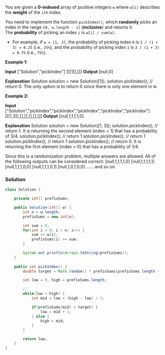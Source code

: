 You are given a **0-indexed** array of positive integers `w` where `w[i]` describes the **weight** of the `ith` index.

You need to implement the function `pickIndex()`, which **randomly** picks an index in the range `[0, w.length - 1]` (**inclusive**) and returns it. The **probability** of picking an index `i` is `w[i] / sum(w)`.

- For example, if `w = [1, 3]`, the probability of picking index `0` is `1 / (1 + 3) = 0.25` (i.e., `25%`), and the probability of picking index `1` is `3 / (1 + 3) = 0.75` (i.e., `75%`).

**Example 1:**

**Input**
["Solution","pickIndex"]
[[[1]],[]]
**Output**
[null,0]

**Explanation**
Solution solution = new Solution([1]);
solution.pickIndex(); // return 0. The only option is to return 0 since there is only one element in w.

**Example 2:**

**Input**
["Solution","pickIndex","pickIndex","pickIndex","pickIndex","pickIndex"]
[[[1,3]],[],[],[],[],[]]
**Output**
[null,1,1,1,1,0]

**Explanation**
Solution solution = new Solution([1, 3]);
solution.pickIndex(); // return 1. It is returning the second element (index = 1) that has a probability of 3/4.
solution.pickIndex(); // return 1
solution.pickIndex(); // return 1
solution.pickIndex(); // return 1
solution.pickIndex(); // return 0. It is returning the first element (index = 0) that has a probability of 1/4.

Since this is a randomization problem, multiple answers are allowed.
All of the following outputs can be considered correct:
[null,1,1,1,1,0]
[null,1,1,1,1,1]
[null,1,1,1,0,0]
[null,1,1,1,0,1]
[null,1,0,1,0,0]
......
and so on.


### Solution

```java
class Solution {

    private int[] prefixSums;

    public Solution(int[] w) {
        int n = w.length;
        prefixSums = new int[n];

        int sum = 0;
        for(int i = 0; i < n; i++) {
            sum += w[i];
            prefixSums[i] += sum;
        }

        System.out.println(Arrays.toString(prefixSums));
    }
    
    public int pickIndex() {
        double target = Math.random() * prefixSums[prefixSums.length - 1];

        int low = 0, high = prefixSums.length;

        // 
        while(low < high) {
            int mid = low + (high - low) / 2;

            if(prefixSums[mid] < target) {
                low = mid + 1;
            } else {
                high = mid;
            }
        }

        return low;
    }
}
```